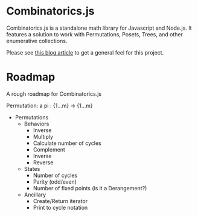 # Combinatorics.js

Combinatorics.js is a standalone math library for Javascript and Node.js. It features a solution to work with Permutations, Posets, Trees, and other enumerative collections.


Please see [this blog article](http://www.devanpatel.me/writing-a-combinatorics-module-for-math-js/) to get a general feel for this project.
# Roadmap

A rough roadmap for Combinatorics.js

Permutation: a pi : {1...m} -> {1...m}

* Permutations
  * Behaviors
    * Inverse
    * Multiply
    * Calculate number of cycles
    * Complement
    * Inverse
    * Reverse
  * States
    * Number of cycles
    * Parity (odd/even)
    * Number of fixed points (is it a Derangement?)
  * Ancillary
    * Create/Return iterator
    * Print to cycle notation
